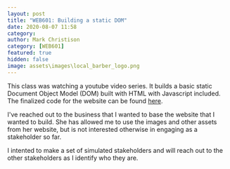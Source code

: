 ```yaml
---
layout: post
title: "WEB601: Building a static DOM"
date: 2020-08-07 11:58
category: 
author: Mark Christison
category: [WEB601]
featured: true 
hidden: false
image: assets\images\local_barber_logo.png
---
```


This class was watching a youtube video series. It builds a basic static Document Object Model (DOM) built with HTML with Javascript included. The finalized code for the website can be found [here](https://github.com/iamshaunjp/JavaScript-DOM-Tutorial/tree/lesson-18).

I've reached out to the business that I wanted to base the website that I wanted to build. She has allowed me to use the images and other assets from her website, but is not interested otherwise in engaging as a stakeholder so far.

I intented to make a set of simulated stakeholders and will reach out to the other stakeholders as I identify who they are.
